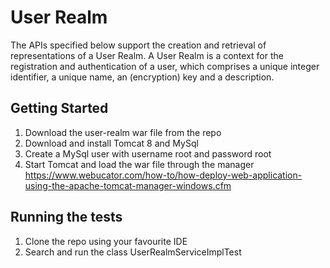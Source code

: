 # User Realm

The APIs specified below support the creation and retrieval of representations of a User Realm. A User Realm is a context for the registration and authentication of a user, which comprises a unique integer identifier, a unique name, an (encryption) key and a description.

## Getting Started

1. Download the user-realm war file from the repo
2. Download and install Tomcat 8 and MySql
3. Create a MySql user with username root and password root
4. Start Tomcat and load the war file through the manager https://www.webucator.com/how-to/how-deploy-web-application-using-the-apache-tomcat-manager-windows.cfm

## Running the tests

1. Clone the repo using your favourite IDE
2. Search and run the class UserRealmServiceImplTest


